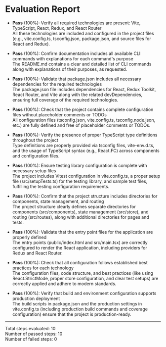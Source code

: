# Evaluation Report

- **Pass** (100%): Verify all required technologies are present: Vite, TypeScript, React, Redux, and React Router  
  All these technologies are included and configured in the project files (e.g., vite.config.ts, tsconfig.json, package.json, and source files for React and Redux).

- **Pass** (100%): Confirm documentation includes all available CLI commands with explanations for each command's purpose  
  The README.md contains a clear and detailed list of CLI commands along with explanations of their purposes, as requested.

- **Pass** (100%): Validate that package.json includes all necessary dependencies for the required technologies  
  The package.json file includes dependencies for React, Redux Toolkit, React Router, and Vite along with the related devDependencies, ensuring full coverage of the required technologies.

- **Pass** (100%): Check that the project contains complete configuration files without placeholder comments or TODOs  
  All configuration files (tsconfig.json, vite.config.ts, tsconfig.node.json, etc.) are fully defined and free of placeholder comments or TODOs.

- **Pass** (100%): Verify the presence of proper TypeScript type definitions throughout the project  
  Type definitions are properly provided via tsconfig files, vite-env.d.ts, and the usage of TypeScript syntax (e.g., React.FC) across components and configuration files.

- **Pass** (100%): Ensure testing library configuration is complete with necessary setup files  
  The project includes Vitest configuration in vite.config.ts, a proper setup file (src/setupTests.ts) for the testing library, and sample test files, fulfilling the testing configuration requirements.

- **Pass** (100%): Confirm that the project structure includes directories for components, state management, and routing  
  The project structure clearly defines separate directories for components (src/components), state management (src/store), and routing (src/routes), along with additional directories for pages and tests.

- **Pass** (100%): Validate that the entry point files for the application are properly defined  
  The entry points (public/index.html and src/main.tsx) are correctly configured to render the React application, including providers for Redux and React Router.

- **Pass** (100%): Check that all configuration follows established best practices for each technology  
  The configuration files, code structure, and best practices (like using React.StrictMode, proper store configuration, and clear test setups) are correctly applied and adhere to modern standards.

- **Pass** (100%): Verify that build and environment configuration supports production deployment  
  The build scripts in package.json and the production settings in vite.config.ts (including production build commands and coverage configuration) ensure that the project is production-ready.

---

Total steps evaluated: 10  
Number of passed steps: 10  
Number of failed steps: 0